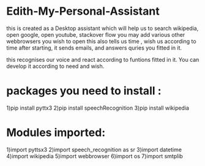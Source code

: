 # Edith-My-Personal-Assistant

this is created as a Desktop assistant which will help us to search wikipedia,
open google, open youtube, stackover flow you may add various other webbrowsers you wish to open
this also tells us time , wish us according to time after starting, it sends emails,
and answers quries you fitted in it.

this recognises our voice and react according to funtions fitted in it.
You can develop it according to need and wish.

# packages you need to install :
1)pip install pyttx3
2)pip install speechRecognition
3)pip install wikipedia

# Modules imported:
1)import pyttsx3
2)import speech_recognition as sr
3)import datetime
4)import wikipedia 
5)import webbrowser
6)import os
7)import smtplib

